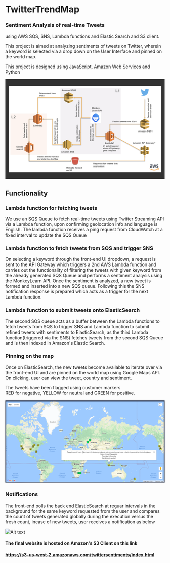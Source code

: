 # TwitterTrendMap
### Sentiment Analysis of real-time Tweets 
using AWS SQS, SNS, Lambda functions and Elastic Search and S3 client.

This project is aimed at analyzing sentiments of tweets on Twitter, wherein a keyword is selected via a drop down on the User Interface and pinned on the world map.

This project is designed using JavaScript, Amazon Web Services and Python

![Alt text](Architecture.png?raw=true "Landing")

## Functionality

### Lambda function for fetching tweets
We use an SQS Queue to fetch real-time tweets using Twitter Streaming API via a Lambda function, upon confirming geolocation info and language is English. The lambda function receives a ping request from CloudWatch at a fixed interval to update the SQS Queue

### Lambda function to fetch tweets from SQS and trigger SNS
On selecting a keyword through the front-end UI dropdown, a request is sent to the API Gateway which triggers a 2nd AWS Lambda function and carries out the functionality of filtering the tweets with given keyword from the already generated SQS Queue and performs a sentiment analysis using the MonkeyLearn API. Once the sentiment is analyzed, a new tweet is formed and inserted into a new SQS queue. Following this the SNS notification response is prepared which acts as a trigger for the next Lambda function.

### Lambda function to submit tweets onto ElasticSearch
The second SQS queue acts as a buffer between the Lambda functions to fetch tweets from SQS to trigger SNS and Lambda function to submit refined tweets with sentiments to ElasticSearch, as the third Lambda function(triggered via the SNS) fetches tweets from the second SQS Queue and is then indexed in Amazon's Elastic Search.

### Pinning on the map
Once on ElasticSearch, the new tweets become available to iterate over via the front-end UI and are pinned on the world map using Google Maps API. On clicking, user can view the tweet, country and sentiment. 

The tweets have been flagged using customer markers  
RED for negative, YELLOW for neutral and GREEN for positive.

![Alt text](SentimentAnalysis.png?raw=true "Landing")

### Notifications
The front-end polls the back end ElasticSearch at reguar intervals in the background for the same keyword requested from the user and compares the count of tweets generated globally during the execution versus the fresh count, incase of new tweets, user receives a notification as below

![Alt text](Notifications.png?raw=true "Landing")

#### The final website is hosted on Amazon's S3 Client on this link 
#### https://s3-us-west-2.amazonaws.com/twittersentiments/index.html


